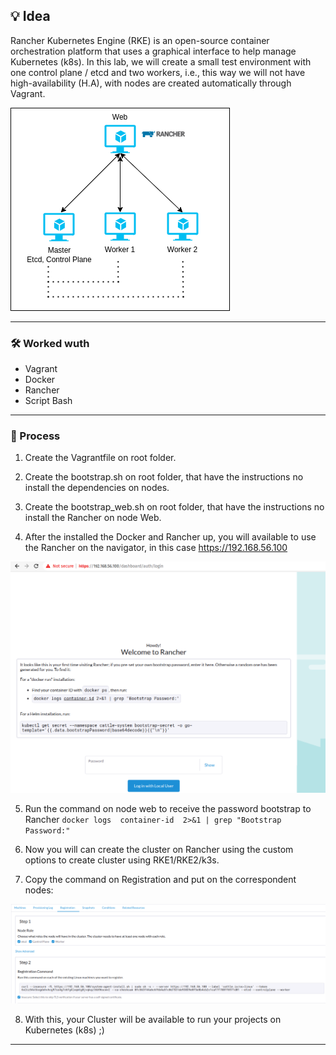 ## 💡 Idea
Rancher Kubernetes Engine (RKE) is an open-source container orchestration platform that uses a graphical interface to help manage Kubernetes (k8s).
In this lab, we will create a small test environment with one control plane / etcd and two workers, i.e., this way we will not have high-availability (H.A), with nodes are created automatically through Vagrant.

![Screenshot](Rancher-vagrant.png)

---

### 🛠️ Worked wuth
* Vagrant
* Docker
* Rancher
* Script Bash

---

### 🚀 Process

1. Create the Vagrantfile on root folder.

2. Create the bootstrap.sh on root folder, that have the instructions no install the dependencies on nodes.

3. Create the bootstrap_web.sh on root folder, that have the instructions no install the Rancher on node Web.

4. After the installed the Docker and Rancher up, you will available to use the Rancher on the navigator, in this case https://192.168.56.100

![Screenshot](Rancher-web.png)

5. Run the command on node web to receive the password bootstrap to Rancher ``docker logs  container-id  2>&1 | grep "Bootstrap Password:"``

6. Now you will can create the cluster on Rancher using the custom options to create cluster using RKE1/RKE2/k3s.

7. Copy the command on Registration and put on the correspondent nodes:

![Screenshot](Rancher-registration.png)

8. With this, your Cluster will be available to run your projects on Kubernetes (k8s) ;)


---